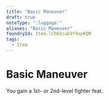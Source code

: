 ```yaml
---
title: "Basic Maneuver"
draft: true
noteType: ":luggage:"
aliases: "Basic Maneuver"
foundryId: Item.lCh6ScaE9f9epKQM
tags:
  - Item
---
```


# Basic Maneuver

You gain a 1st- or 2nd-level fighter feat.
